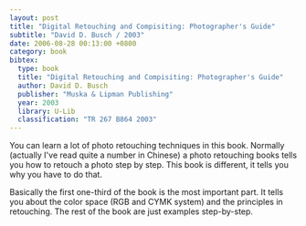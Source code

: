 ```yaml
---
layout: post
title: "Digital Retouching and Compisiting: Photographer's Guide"
subtitle: "David D. Busch / 2003"
date: 2006-08-28 00:13:00 +0800
category: book
bibtex:
  type: book
  title: "Digital Retouching and Compisiting: Photographer's Guide"
  author: David D. Busch
  publisher: "Muska & Lipman Publishing"
  year: 2003
  library: U-Lib
  classification: "TR 267 B864 2003"
---
```


You can learn a lot of photo retouching techniques in this book. Normally (actually I've read quite a number in Chinese) a photo retouching books tells you how to retouch a photo step by step. This book is different, it tells you why you have to do that.

Basically the first one-third of the book is the most important part. It tells you about the color space (RGB and CYMK system) and the principles in retouching. The rest of the book are just examples step-by-step.
